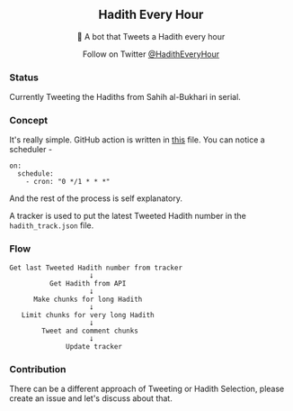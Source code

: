 <p align="center">
 <h2 align="center">Hadith Every Hour</h2>
 <p align="center">📖 A bot that Tweets a Hadith every hour</p>
</p>
<p align="center">
  Follow on Twitter <a href="https://twitter.com/HadithEveryHour">@HadithEveryHour</a>
</p>

### Status
Currently Tweeting the Hadiths from Sahih al-Bukhari in serial.

### Concept
It's really simple. GitHub action is written in <a href="/.github/workflows/tweet_hadith.yml">this</a> file. You can notice a scheduler - 
```
on:
  schedule:
    - cron: "0 */1 * * *"
```
And the rest of the process is self explanatory.

A tracker is used to put the latest Tweeted Hadith number in the `hadith_track.json` file. 


### Flow
```
Get last Tweeted Hadith number from tracker
                    ⭣
          Get Hadith from API 
                    ⭣
      Make chunks for long Hadith
                    ⭣
   Limit chunks for very long Hadith 
                    ⭣
        Tweet and comment chunks
                    ⭣
              Update tracker
```

### Contribution
There can be a different approach of Tweeting or Hadith Selection, please create an issue and let's discuss about that.
